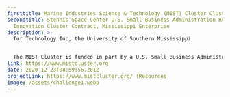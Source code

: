 ```yaml
---
firsttitle: Marine Industries Science & Technology (MIST) Cluster Cluster2018
secondtitle: Stennis Space Center U.S. Small Business Administration Regional
  Innovation Cluster Contract, Mississippi Enterprise
description: >-
  for Technology Inc, the University of Southern Mississippi


  The MIST Cluster is funded in part by a U.S. Small Business Administration (SBA) Regional Innovation Cluster contract. SBA's funding is not an endorsement of any products, opinions, or services. All SBA programs are extended to the public on a nondiscriminatory basis
link: https://www.mistcluster.org
date: 2020-12-23T08:59:56.201Z
projectLink: https://www.mistcluster.org/ (Resources
image: /assets/challenge1.webp
---
```

